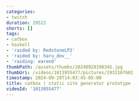 ```yaml
---
categories:
- twitch
duration: 29522
shorts: []
tags:
- catbox
- haskell
- 'raided by: RedstoneLP2'
- 'raided by: haru_dev__'
- 'raiding: earend'
thumbPath: /assets/thumbs/20240928190345.jpg
thumbUri: /videos/1013955477/pictures/1933187601
timestamp: 2024-09-28T14:03:45-05:00
title: catbox | static site generator prototype
videoId: '1013955477'
---
```

